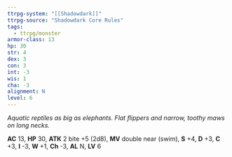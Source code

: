 ```yaml
---
ttrpg-system: "[[Shadowdark]]"
ttrpg-source: "Shadowdark Core Rules"
tags:
  - ttrpg/monster
armor-class: 13
hp: 30
str: 4
dex: 3
con: 3
int: -3
wis: 1
cha: -3
alignment: N
level: 6
---
```


_Aquatic reptiles as big as elephants. Flat flippers and narrow, toothy maws on long necks._

**AC** 13, **HP** 30, **ATK** 2 bite +5 (2d8), **MV** double near (swim), **S** +4, **D** +3, **C** +3, **I** -3, **W** +1, **Ch** -3, **AL** N, **LV** 6


